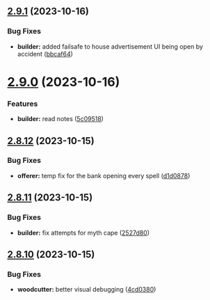 ## [2.9.1](https://github.com/Torwent/wasp-free/compare/v2.9.0...v2.9.1) (2023-10-16)


### Bug Fixes

* **builder:** added failsafe to house advertisement UI being open by accident ([bbcaf64](https://github.com/Torwent/wasp-free/commit/bbcaf641f63e5e8882176dd1ede19f4e8da72306))



# [2.9.0](https://github.com/Torwent/wasp-free/compare/v2.8.12...v2.9.0) (2023-10-16)


### Features

* **builder:** read notes ([5c09518](https://github.com/Torwent/wasp-free/commit/5c09518874c2404d8ea5d9612975cf618cb6a8de))



## [2.8.12](https://github.com/Torwent/wasp-free/compare/v2.8.11...v2.8.12) (2023-10-15)


### Bug Fixes

* **offerer:** temp fix for the bank opening every spell ([d1d0878](https://github.com/Torwent/wasp-free/commit/d1d08789602a20ba3ca44082884ecfec8b2a64bd))



## [2.8.11](https://github.com/Torwent/wasp-free/compare/v2.8.10...v2.8.11) (2023-10-15)


### Bug Fixes

* **builder:** fix attempts for myth cape ([2527d80](https://github.com/Torwent/wasp-free/commit/2527d802b4f2d460fd29c2a9424d839b923c58e7))



## [2.8.10](https://github.com/Torwent/wasp-free/compare/v2.8.9...v2.8.10) (2023-10-15)


### Bug Fixes

* **woodcutter:** better visual debugging ([4cd0380](https://github.com/Torwent/wasp-free/commit/4cd038068c621bd63759b8dabdbea985c9e4c3df))



